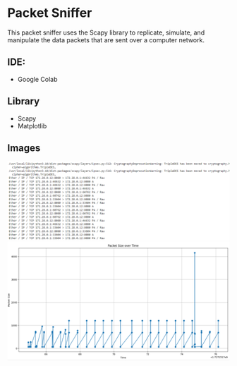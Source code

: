 # Packet Sniffer
This packet sniffer uses the Scapy library to replicate, simulate, and manipulate the data packets that are sent over a computer network.

## IDE:
- Google Colab

## Library
- Scapy
- Matplotlib

## Images
![alt text](https://github.com/360Appz/Project-Images/blob/main/Python/Packet-Sniffer/Capture.PNG)
![alt text](https://github.com/360Appz/Project-Images/blob/main/Python/Packet-Sniffer/2.PNG)
